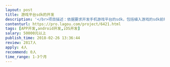 ```yaml
---                
layout: post       
title: 游戏平台sdk的开发           
description: '</br>项目描述：依据要求开发手机游戏平台的sdk，包括植入游戏的sdk前端以及配套的后台服务，并根据功能编写接入文档，要求适配市面上主流的手机游戏。</br>主要功能点：涉及的主要功能模块包含但是不限于登录，支付，游戏内特定的数据返回，如果开发者有相应的经验并且有解决方案，最好可以提出更多的人性化功能模块，一经采纳可以适当提升报价。</br>参考产品：小米，oppo等商店sdk以及国外steam商店的sdk</br>人员配置：希望开发者（团队）可以独立完成sdk以及对应服务器的开发，但是公司会根据需要提供公司内部相应开发人员进行帮助。</br>'     
contenturl: https://pro.lagou.com/project/6421.html      
tags: [APP开发,android开发,iOS开发]            
salary: 50000元以上          
publish_time: 2018-02-26 13:36:44         
review: 2817人                   
apply: 4人                   
recommend: 0人                   
time_range: 1-3个月              
---                 
```

